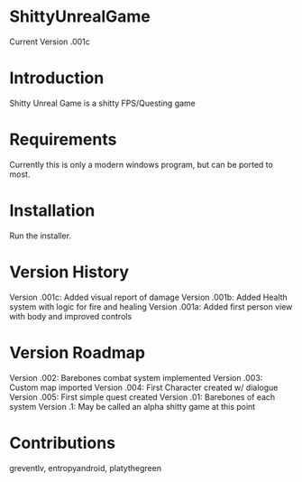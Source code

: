 # ShittyUnrealGame
Current Version .001c

# Introduction
Shitty Unreal Game is a shitty FPS/Questing game

# Requirements
Currently this is only a modern windows program, but can be ported to most.

# Installation
Run the installer.

# Version History
Version .001c: Added visual report of damage
Version .001b: Added Health system with logic for fire and healing
Version .001a: Added first person view with body and improved controls

# Version Roadmap
Version .002: Barebones combat system implemented
Version .003: Custom map imported
Version .004: First Character created w/ dialogue
Version .005: First simple quest created
Version .01: Barebones of each system
Version .1: May be called an alpha shitty game at this point

# Contributions
greventlv, entropyandroid, platythegreen
